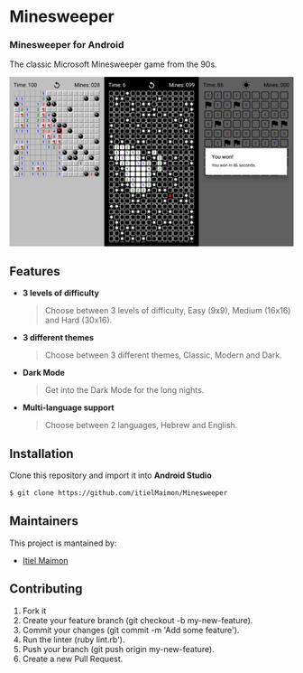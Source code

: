 # Minesweeper
### Minesweeper for Android

The classic Microsoft Minesweeper game from the 90s.

![](Header.jpeg)

## Features
- <b>3 levels of difficulty</b>
   > Choose between 3 levels of difficulty, Easy (9x9), Medium (16x16) and Hard (30x16).
- <b>3 different themes</b>
   > Choose between 3 different themes, Classic, Modern and Dark.
- <b>Dark Mode</b>
   > Get into the Dark Mode for the long nights.
- <b>Multi-language support</b>
   > Choose between 2 languages, Hebrew and English.


## Installation
Clone this repository and import it into **Android Studio**
```bash
$ git clone https://github.com/itielMaimon/Minesweeper
```

## Maintainers
This project is mantained by:
* [Itiel Maimon](http://github.com/itielMaimon)


## Contributing
1. Fork it
2. Create your feature branch (git checkout -b my-new-feature).
3. Commit your changes (git commit -m 'Add some feature').
4. Run the linter (ruby lint.rb').
5. Push your branch (git push origin my-new-feature).
6. Create a new Pull Request.
